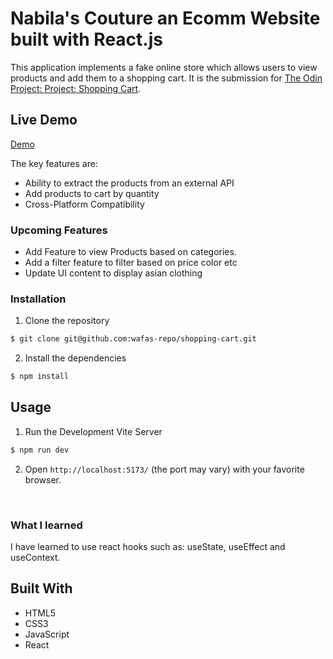 # Nabila's Couture an Ecomm Website built with React.js

This application implements a fake online store which allows users to view products and add them to a shopping cart. It is the submission for [The Odin Project: Project: Shopping Cart](https://www.theodinproject.com/lessons/node-path-react-new-shopping-cart). 

## Live Demo 
[Demo](https://nabilascouture.netlify.app/)

The key features are:

- Ability to extract the products from an external API
- Add products to cart by quantity
- Cross-Platform Compatibility

### Upcoming Features

- Add Feature to view Products based on categories.
- Add a filter feature to filter based on price color etc
- Update UI content to display asian clothing 

### Installation

1) Clone the repository
```bash
$ git clone git@github.com:wafas-repo/shopping-cart.git
```

2) Install the dependencies
```bash
$ npm install
```

## Usage

1) Run the Development Vite Server

```bash
$ npm run dev
```

2) Open `http://localhost:5173/` (the port may vary) with your favorite browser.


<br/>

### What I learned

I have learned to use react hooks such as: useState, useEffect and useContext.

## Built With

- HTML5
- CSS3
- JavaScript
- React
